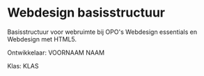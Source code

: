 # Webdesign basisstructuur
Basisstructuur voor webruimte bij OPO's Webdesign essentials en Webdesign met HTML5.

Ontwikkelaar: VOORNAAM NAAM

Klas: KLAS
